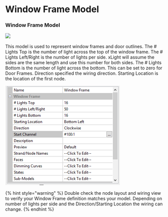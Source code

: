 # Window Frame Model

### Window Frame Model

![](https://lh3.googleusercontent.com/J-ZbX2V8NWPey02G_kB5eMTkFiDtU6MXoqzvlutg489UG0SbwCDz3oLcmCUybTbeteSjFP7nhhifDkvVsnUie1wC68Xm2Z7TAz2uR6BvRwVMr66rf_pMfNStPBYT7dm8ybT__c9V)

This model is used to represent window frames and door outlines. The \# Lights Top is the number of light across the top of the window frame. The \# Lights Left/Right is the number of lights per side. xLight will assume the sides are the same length and use this number for both sides. The \# Lights Bottom is the number of light across the bottom. This can be set to zero for Door Frames. Direction specified the wiring direction. Starting Location is the location of the first node.

![](../../../.gitbook/assets/image%20%28597%29.png)

{% hint style="warning" %}
Double check the node layout and wiring view to verify your Window Frame definition matches your model. Depending on number of lights per side and the Direction/Starting Location the wiring can change.
{% endhint %}

